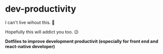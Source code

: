# dev-productivity
I can't live wihout this. :hamster:

Hopefully this will addict you too. :wink:

__Dotfiles to improve development productivit (especially for front end and react-native developer)__

